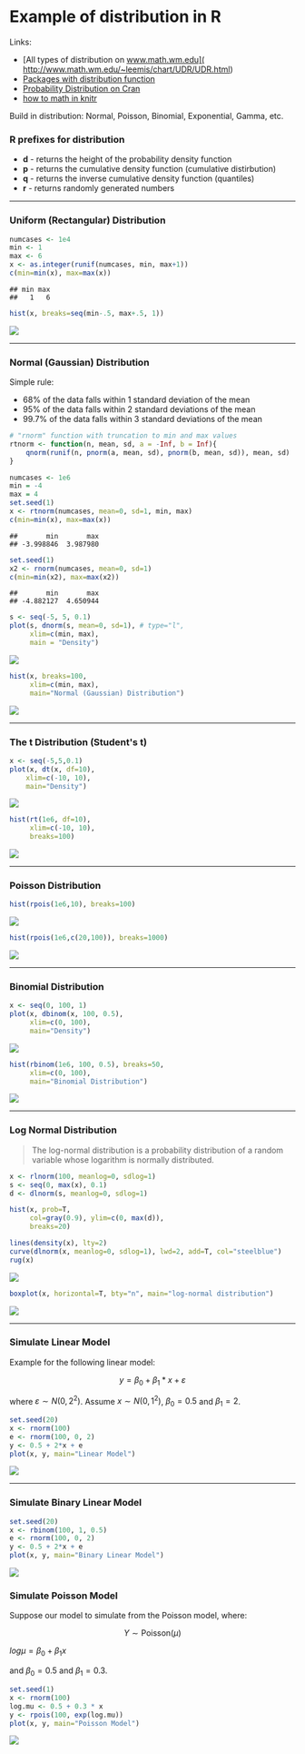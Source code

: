 # Example of distribution in R

Links:

* [All types of distribution on www.math.wm.edu](
http://www.math.wm.edu/~leemis/chart/UDR/UDR.html)
* [Packages with distribution function](http://stat.ethz.ch/R-manual/R-patched/library/stats/html/Distributions.html)
* [Probability Distribution on Cran](https://cran.r-project.org/doc/manuals/R-intro.html#Probability-distributions)
* [how to math in knitr](https://es.sharelatex.com/learn/List_of_Greek_letters_and_math_symbols)

Build in distribution: Normal, Poisson, Binomial, Exponential, Gamma, etc.

### R prefixes for distribution

* __d__ - returns the height of the probability density function
* __p__	- returns the cumulative density function (cumulative distirbution)
* __q__	- returns the inverse cumulative density function (quantiles)
* __r__	- returns randomly generated numbers

___

### Uniform (Rectangular) Distribution


```r
numcases <- 1e4
min <- 1                                 
max <- 6
x <- as.integer(runif(numcases, min, max+1))
c(min=min(x), max=max(x))
```

```
## min max 
##   1   6
```

```r
hist(x, breaks=seq(min-.5, max+.5, 1))
```

![](Distribution_files/figure-html/uniform-1.png) 

___

### Normal (Gaussian) Distribution

Simple rule: 

* 68% of the data falls within 1 standard deviation of the mean
* 95% of the data falls within 2 standard deviations of the mean
* 99.7% of the data falls within 3 standard deviations of the mean


```r
# "rnorm" function with truncation to min and max values
rtnorm <- function(n, mean, sd, a = -Inf, b = Inf){
    qnorm(runif(n, pnorm(a, mean, sd), pnorm(b, mean, sd)), mean, sd)
}

numcases <- 1e6
min = -4
max = 4
set.seed(1)
x <- rtnorm(numcases, mean=0, sd=1, min, max)
c(min=min(x), max=max(x))
```

```
##       min       max 
## -3.998846  3.987980
```

```r
set.seed(1)
x2 <- rnorm(numcases, mean=0, sd=1)
c(min=min(x2), max=max(x2))
```

```
##       min       max 
## -4.882127  4.650944
```

```r
s <- seq(-5, 5, 0.1)
plot(s, dnorm(s, mean=0, sd=1), # type="l",
     xlim=c(min, max),
     main = "Density")
```

![](Distribution_files/figure-html/normal-1.png) 

```r
hist(x, breaks=100,
     xlim=c(min, max),
     main="Normal (Gaussian) Distribution")
```

![](Distribution_files/figure-html/normal-2.png) 

___
### The t Distribution (Student's t)


```r
x <- seq(-5,5,0.1)
plot(x, dt(x, df=10),
    xlim=c(-10, 10),
    main="Density")
```

![](Distribution_files/figure-html/tdistr-1.png) 

```r
hist(rt(1e6, df=10), 
     xlim=c(-10, 10),
     breaks=100)
```

![](Distribution_files/figure-html/tdistr-2.png) 

___

### Poisson Distribution


```r
hist(rpois(1e6,10), breaks=100)
```

![](Distribution_files/figure-html/poisson-1.png) 

```r
hist(rpois(1e6,c(20,100)), breaks=1000)
```

![](Distribution_files/figure-html/poisson-2.png) 

---

### Binomial Distribution


```r
x <- seq(0, 100, 1)
plot(x, dbinom(x, 100, 0.5),
     xlim=c(0, 100),
     main="Density")
```

![](Distribution_files/figure-html/binomial-1.png) 

```r
hist(rbinom(1e6, 100, 0.5), breaks=50,
     xlim=c(0, 100),
     main="Binomial Distribution")
```

![](Distribution_files/figure-html/binomial-2.png) 

___

### Log Normal Distribution

>The log-normal distribution is a probability distribution of a random variable whose logarithm is normally distributed.


```r
x <- rlnorm(100, meanlog=0, sdlog=1)
s <- seq(0, max(x), 0.1)
d <- dlnorm(s, meanlog=0, sdlog=1)

hist(x, prob=T,
     col=gray(0.9), ylim=c(0, max(d)),
     breaks=20)

lines(density(x), lty=2)
curve(dlnorm(x, meanlog=0, sdlog=1), lwd=2, add=T, col="steelblue")
rug(x)
```

![](Distribution_files/figure-html/lognormal-1.png) 


```r
boxplot(x, horizontal=T, bty="n", main="log-normal distribution")
```

![](Distribution_files/figure-html/lognormal2-1.png) 


___
### Simulate Linear Model


Example for the following linear model:

$$y = \beta_0 + \beta_1 * x + \varepsilon$$

where $\varepsilon \sim N(0,2^2)$. Assume $x \sim N(0,1^2)$, $\beta_0 = 0.5$ and $\beta_1 = 2$.



```r
set.seed(20)
x <- rnorm(100)
e <- rnorm(100, 0, 2)
y <- 0.5 + 2*x + e
plot(x, y, main="Linear Model")
```

![](Distribution_files/figure-html/linear-1.png) 

___
### Simulate Binary Linear Model


```r
set.seed(20)
x <- rbinom(100, 1, 0.5)
e <- rnorm(100, 0, 2)
y <- 0.5 + 2*x + e
plot(x, y, main="Binary Linear Model")
```

![](Distribution_files/figure-html/binary-linear-1.png) 

### Simulate Poisson Model

Suppose our model to simulate from the Poisson model, where:

$$Y \sim \text{Poisson}(\mu)$$

$log \mu = \beta_0 + \beta_1x$

and $\beta_0 = 0.5$ and $\beta_1 = 0.3$.


```r
set.seed(1)
x <- rnorm(100)
log.mu <- 0.5 + 0.3 * x
y <- rpois(100, exp(log.mu))
plot(x, y, main="Poisson Model")
```

![](Distribution_files/figure-html/poisson-model-1.png) 
